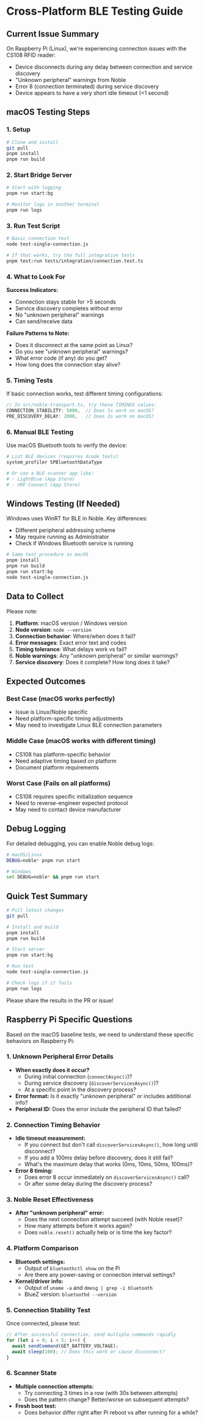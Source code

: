 # Cross-Platform BLE Testing Guide

## Current Issue Summary

On Raspberry Pi (Linux), we're experiencing connection issues with the CS108 RFID reader:
- Device disconnects during any delay between connection and service discovery
- "Unknown peripheral" warnings from Noble
- Error 8 (connection terminated) during service discovery
- Device appears to have a very short idle timeout (<1 second)

## macOS Testing Steps

### 1. Setup
```bash
# Clone and install
git pull
pnpm install
pnpm run build
```

### 2. Start Bridge Server
```bash
# Start with logging
pnpm run start:bg

# Monitor logs in another terminal
pnpm run logs
```

### 3. Run Test Script
```bash
# Basic connection test
node test-single-connection.js

# If that works, try the full integration tests
pnpm test:run tests/integration/connection.test.ts
```

### 4. What to Look For

**Success Indicators:**
- Connection stays stable for >5 seconds
- Service discovery completes without error
- No "unknown peripheral" warnings
- Can send/receive data

**Failure Patterns to Note:**
- Does it disconnect at the same point as Linux?
- Do you see "unknown peripheral" warnings?
- What error code (if any) do you get?
- How long does the connection stay alive?

### 5. Timing Tests

If basic connection works, test different timing configurations:

```javascript
// In src/noble-transport.ts, try these TIMINGS values:
CONNECTION_STABILITY: 5000,  // Does 5s work on macOS?
PRE_DISCOVERY_DELAY: 2000,   // Does 2s work on macOS?
```

### 6. Manual BLE Testing

Use macOS Bluetooth tools to verify the device:
```bash
# List BLE devices (requires Xcode tools)
system_profiler SPBluetoothDataType

# Or use a BLE scanner app like:
# - LightBlue (App Store)
# - nRF Connect (App Store)
```

## Windows Testing (If Needed)

Windows uses WinRT for BLE in Noble. Key differences:
- Different peripheral addressing scheme
- May require running as Administrator
- Check if Windows Bluetooth service is running

```bash
# Same test procedure as macOS
pnpm install
pnpm run build
pnpm run start:bg
node test-single-connection.js
```

## Data to Collect

Please note:
1. **Platform**: macOS version / Windows version
2. **Node version**: `node --version`
3. **Connection behavior**: Where/when does it fail?
4. **Error messages**: Exact error text and codes
5. **Timing tolerance**: What delays work vs fail?
6. **Noble warnings**: Any "unknown peripheral" or similar warnings?
7. **Service discovery**: Does it complete? How long does it take?

## Expected Outcomes

### Best Case (macOS works perfectly)
- Issue is Linux/Noble specific
- Need platform-specific timing adjustments
- May need to investigate Linux BLE connection parameters

### Middle Case (macOS works with different timing)
- CS108 has platform-specific behavior  
- Need adaptive timing based on platform
- Document platform requirements

### Worst Case (Fails on all platforms)
- CS108 requires specific initialization sequence
- Need to reverse-engineer expected protocol
- May need to contact device manufacturer

## Debug Logging

For detailed debugging, you can enable Noble debug logs:
```bash
# macOS/Linux
DEBUG=noble* pnpm run start

# Windows
set DEBUG=noble* && pnpm run start
```

## Quick Test Summary

```bash
# Pull latest changes
git pull

# Install and build  
pnpm install
pnpm run build

# Start server
pnpm run start:bg

# Run test
node test-single-connection.js

# Check logs if it fails
pnpm run logs
```

Please share the results in the PR or issue!

## Raspberry Pi Specific Questions

Based on the macOS baseline tests, we need to understand these specific behaviors on Raspberry Pi:

### 1. Unknown Peripheral Error Details
- **When exactly does it occur?**
  - During initial connection (`connectAsync()`)?
  - During service discovery (`discoverServicesAsync()`)?
  - At a specific point in the discovery process?
- **Error format:** Is it exactly "unknown peripheral" or includes additional info?
- **Peripheral ID:** Does the error include the peripheral ID that failed?

### 2. Connection Timing Behavior
- **Idle timeout measurement:**
  - If you connect but don't call `discoverServicesAsync()`, how long until disconnect?
  - If you add a 100ms delay before discovery, does it still fail?
  - What's the maximum delay that works (0ms, 10ms, 50ms, 100ms)?
- **Error 8 timing:**
  - Does error 8 occur immediately on `discoverServicesAsync()` call?
  - Or after some delay during the discovery process?

### 3. Noble Reset Effectiveness
- **After "unknown peripheral" error:**
  - Does the next connection attempt succeed (with Noble reset)?
  - How many attempts before it works again?
  - Does `noble.reset()` actually help or is time the key factor?

### 4. Platform Comparison
- **Bluetooth settings:**
  - Output of `bluetoothctl show` on the Pi
  - Are there any power-saving or connection interval settings?
- **Kernel/driver info:**
  - Output of `uname -a` and `dmesg | grep -i bluetooth`
  - BlueZ version: `bluetoothd --version`

### 5. Connection Stability Test
Once connected, please test:
```javascript
// After successful connection, send multiple commands rapidly
for (let i = 0; i < 5; i++) {
  await sendCommand(GET_BATTERY_VOLTAGE);
  await sleep(100); // Does this work or cause disconnect?
}
```

### 6. Scanner State
- **Multiple connection attempts:**
  - Try connecting 3 times in a row (with 30s between attempts)
  - Does the pattern change? Better/worse on subsequent attempts?
- **Fresh boot test:**
  - Does behavior differ right after Pi reboot vs after running for a while?
